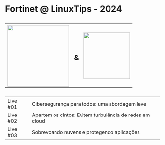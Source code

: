 <h1 style="center">Fortinet @ LinuxTips - 2024</h1>

<h2>
    <table>
        <tr>
            <th><img width="200px" src="https://icons.fortinet.com/icons/Logos/Fortinet-logo-rgb-white.svg"></img></th>
            <th><h2>&</h2></th>
            <th><img width="150px" src="https://lwfiles.mycourse.app/633c72fac8c963ec854a3950-public/4bd40f95b2194780fb1fcc79b4aea790.png"></img></th>
        </tr>
    </table>
</h2>

<h2>
    <table>
        <tr>
            <td>Live #01</td>
            <td>Cibersegurança para todos: uma abordagem leve</td>
        </tr>
        <tr>
            <td>Live #02</td>
            <td>Apertem os cintos: Evitem turbulência de redes em cloud</td>
        </tr>
        <tr>
            <td>Live #03</td>
            <td>Sobrevoando nuvens e protegendo aplicações</td>
        </tr>
    </table>
</h2>

